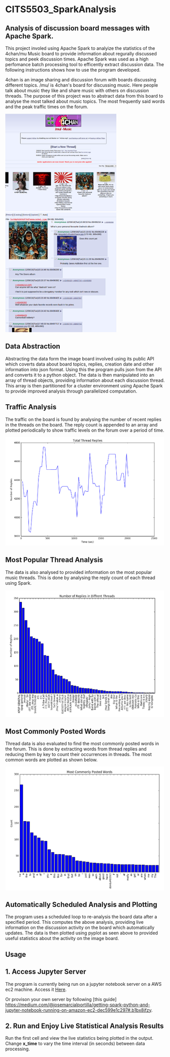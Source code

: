 # CITS5503_SparkAnalysis
## Analysis of discussion board messages with Apache Spark.
This project involed using Apache Spark to analyize the statistics of the 4chan/mu Music board to provide 
information about regurally discussed topics and peek discussion times. Apache Spark was used as a high perfomance batch processing tool to efficently extract discussion data. The following instructions shows how to use the program developed.

4chan is an image sharing and discussion forum with boards discussing different topics. /mu/ is 4chan's board for discussing music. Here people talk about music they like and share music with others on discussion threads. The purpose of this project was to abstract data from this board to analyse the most talked about music topics. The most frequently said words and the peak traffic times on the forum.

<img src="Selection_050.png" width="350"> <img src="Selection_051.png" width="350">

## Data Abstraction
Abstracting the data form the image board involved using its public API which coverts data about board topics, replies, creation date and other information into json format. Using this the program pulls json from the API and converts it to a python object. The data is then manipulated into an array of thread objects, providing information about each discussion thread. This array is then partitioned for a cluster environment using Apache Spark to provide improved analysis through parallelized computation.

## Traffic Analysis 
The traffic on the board is found by analysing the number of recent replies in the threads on the board. The reply count is appended to an array and plotted periodically to show traffic levels on the forum over a period of time.

<img src="Selection_033.png" width="500">

## Most Popular Thread Analysis
The data is also analysed to provided information on the most popular music threads. This is done by analysing the reply count of each thread using Spark.

<img src="Selection_034.png" width="500">

## Most Commonly Posted Words
Thread data is also evaluated to find the most commonly posted words in the forum. This is done by extracting words from thread replies and reducing them by key to count their occurrences in threads. The most common words are plotted as shown below.

<img src="Selection_052.png" width="500">

## Automatically Scheduled Analysis and Plotting
The program uses a scheduled loop to re-analysis the board data after a specified period. This computes the above analysis, providing live information on the discussion activity on the board which automatically updates. The data is then plotted using pyplot as seen above to provided useful statistics about the activity on the image board.

## Usage
## 1. Access Jupyter Server
The program is currently being run on a jupyter notebook server on a AWS ec2 machine.
Access it [Here](http://ec2-35-161-247-49.us-west-2.compute.amazonaws.com:8888/notebooks/Board_Analysis.ipynb).

Or provison your own server by following [this guide] https://medium.com/@josemarcialportilla/getting-spark-python-and-jupyter-notebook-running-on-amazon-ec2-dec599e1c297#.b1bx8jfzy.

## 2. Run and Enjoy Live Statistical Analysis Results
Run the first cell and view the live statistics being plotted in the output.
Change **x_time** to vary the time interval (in seconds) between data processing.
